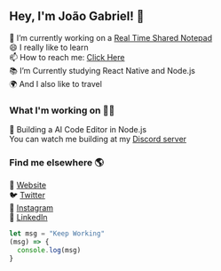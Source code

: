 <!--
**JoaoGabriel-Lima/JoaoGabriel-Lima** is a ✨ _special_ ✨ repository because its `README.md` (this file) appears on your GitHub profile.

Here are some ideas to get you started:

- 🔭 I’m currently working on ...
- 🌱 I’m currently learning ...
- 👯 I’m looking to collaborate on ...
- 🤔 I’m looking for help with ...
- 💬 Ask me about ...
- 📫 How to reach me: ...
- 😄 Pronouns: ...
- ⚡ Fun fact: ...
-->
## Hey, I'm João Gabriel! 👋
<!--### Hellooo! 👋 Welcome to my profile-->

🔭 I’m currently working on a <a href="https://github.com/Notemock" target='_blank'>Real Time Shared Notepad</a> </br>
😄 I really like to learn </br>
📫 How to reach me: <a href="https://discord.gg/uZKHUvH8AU" target='_blank'>Click Here</a></br>
📚 I’m Currently studying React Native and Node.js </br>
🌍 And I also like to travel </br>

### What I'm working on 👨‍💻
📱 Building a AI Code Editor in Node.js </br>
You can watch me building at my <a href="https://discord.gg/UkVG82A" target='_blank'>Discord server</a>

### Find me elsewhere 🌎
🚀 <a href="#">Website</a> </br>
🐦 <a href="#">Twitter</a> </br>
📸 <a href="#">Instagram</a> </br>
💼 <a href="#">LinkedIn</a> </br>

```javascript
let msg = "Keep Working"
(msg) => {
  console.log(msg)
}
```
